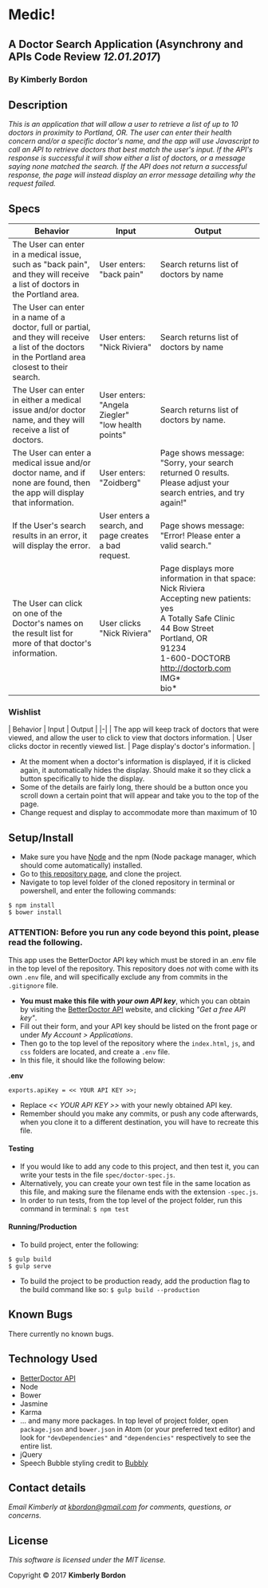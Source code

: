 # Medic!
## A Doctor Search Application (Asynchrony and APIs Code Review _12.01.2017_)
### By Kimberly Bordon

## Description
_This is an application that will allow a user to retrieve a list of up to 10 doctors in proximity to Portland, OR. The user can enter their health concern and/or a specific doctor's name, and the app will use Javascript to call an API to retrieve doctors that best match the user's input. If the API's response is successful it will show either a list of doctors, or a message saying none matched the search. If the API does not return a successful response, the page will instead display an error message detailing why the request failed._

## Specs
| Behavior | Input | Output |
|-|-|-|
| The User can enter in a medical issue, such as "back pain", and they will receive a list of doctors in the Portland area. | User enters:<br> "back pain" | Search returns list of doctors by name |
| The User can enter in a name of a doctor, full or partial, and they will receive a list of the doctors in the Portland area closest to their search. | User enters: "Nick Riviera" | Search returns list of doctors by name |
| The User can enter in either a medical issue and/or doctor name, and they will receive a list of doctors. | User enters: <br> "Angela Ziegler" <br> "low health points" | Search returns list of doctors by name. |
| The User can enter a medical issue and/or doctor name, and if none are found, then the app will display that information. | User enters: <br> "Zoidberg" | Page shows message: "Sorry, your search returned 0 results. Please adjust your search entries, and try again!" |
| If the User's search results in an error, it will display the error. | User enters a search, and page creates a bad request. | Page shows message: <br> "Error! Please enter a valid search." |
| The User can click on one of the Doctor's names on the result list for more of that doctor's information. | User clicks "Nick Riviera" | Page displays more information in that space: <br> Nick Riviera <br>Accepting new patients: yes<br> A Totally Safe Clinic<br> 44 Bow Street<br>Portland, OR<br>91234<br>1-600-DOCTORB<br>http://doctorb.com<br> IMG*<br>bio* |

### Wishlist
| Behavior | Input | Output |
|-|
| The app will keep track of doctors that were viewed, and allow the user to click to view that doctors information. | User clicks doctor in recently viewed list. | Page display's doctor's information. |

* At the moment when a doctor's information is displayed, if it is clicked again, it automatically hides the display. Should make it so they click a button specifically to hide the display.
* Some of the details are fairly long, there should be a button once you scroll down a certain point that will appear and take you to the top of the page.
* Change request and display to accommodate more than maximum of 10

## Setup/Install

* Make sure you have [Node](https://nodejs.org/en/download/) and the npm (Node package manager, which should come automatically) installed.
* Go to [this repository page](https://github.com/kbordon/js-week2-codereview), and clone the project.
* Navigate to top level folder of the cloned repository in terminal or powershell, and enter the following commands:
```
$ npm install
$ bower install
```

### ATTENTION: Before you run any code beyond this point, please read the following.

This app uses the BetterDoctor API key which must be stored in an .env file in the top level of the repository. This repository does _not_ with come with its own `.env` file, and will specifically exclude any from commits in the `.gitignore` file.

* **You must make this file with _your own API key_**, which you can obtain by visiting the [BetterDoctor API](https://developer.betterdoctor.com/) website, and clicking _"Get a free API key"_.
* Fill out their form, and your API key should be listed on the front page or under _My Account > Applications_.
* Then go to the top level of the repository where the `index.html`, `js`, and `css` folders are located, and create a `.env` file.
* In this file, it should like the following below:

**.env**
```
exports.apiKey = << YOUR API KEY >>;
```
* Replace _<< YOUR API KEY >>_ with your newly obtained API key.
* Remember should you make any commits, or push any code afterwards, when you clone it to a different destination, you will have to recreate this file.


#### Testing
* If you would like to add any code to this project, and then test it, you can write your tests in the file `spec/doctor-spec.js`.
* Alternatively, you can create your own test file in the same location as this file, and making sure the filename ends with the extension `-spec.js`.
* In order to run tests, from the top level of the project folder, run this command in terminal: `$ npm test`

#### Running/Production
* To build project, enter the following:
```
$ gulp build
$ gulp serve
```

* To build the project to be production ready, add the production flag to the build command like so:
`$ gulp build --production`


## Known Bugs
There currently no known bugs.

## Technology Used
* [BetterDoctor API](https://developer.betterdoctor.com/)
* Node
* Bower
* Jasmine
* Karma
* ... and many more packages. In top level of project folder, open `package.json` and `bower.json` in Atom (or your preferred text editor) and look for `"devDependencies"` and `"dependencies"` respectively to see the entire list.
* jQuery
* Speech Bubble styling credit to [Bubbly](https://leaverou.github.io/bubbly/)

## Contact details
_Email Kimberly at [kbordon@gmail.com](mailto:kbordon@gmail.com) for comments, questions, or concerns._
## License
*This software is licensed under the MIT license.*

Copyright © 2017 **Kimberly Bordon**
